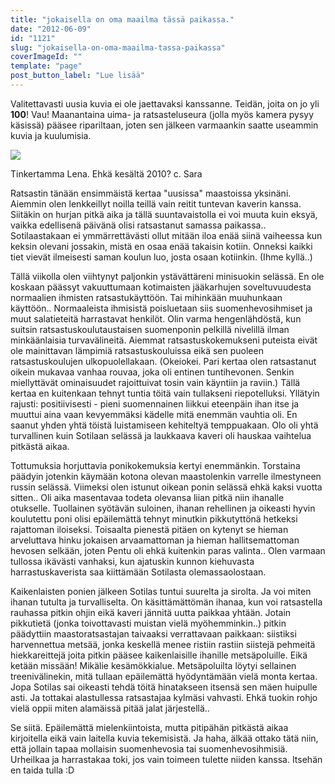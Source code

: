 ```yaml
---
title: "jokaisella on oma maailma tässä paikassa."
date: "2012-06-09"
id: "1121"
slug: "jokaisella-on-oma-maailma-tassa-paikassa"
coverImageId: ""
template: "page"
post_button_label: "Lue lisää"
---
```


Valitettavasti uusia kuvia ei ole jaettavaksi kanssanne. Teidän, joita on jo yli **100**! Vau! Maanantaina uima- ja ratsasteluseura (jolla myös kamera pysyy käsissä) pääsee ripariltaan, joten sen jälkeen varmaankin saatte useammin kuvia ja kuulumisia.  
  

[![](/images/IMG_0269.png)](http://1.bp.blogspot.com/-GgX5WqO1juY/T9OlXXktN-I/AAAAAAAAAvs/8kq990VmpG4/s1600/IMG_0269.png)

Tinkertamma Lena. Ehkä kesältä 2010? c. Sara

  
  
  
Ratsastin tänään ensimmäistä kertaa "uusissa" maastoissa yksinäni. Aiemmin olen lenkkeillyt noilla teillä vain reitit tuntevan kaverin kanssa. Siitäkin on hurjan pitkä aika ja tällä suuntavaistolla ei voi muuta kuin eksyä, vaikka edellisenä päivänä olisi ratsastanut samassa paikassa.. Sotilaastakaan ei ymmärrettävästi ollut mitään iloa enää siinä vaiheessa kun keksin olevani jossakin, mistä en osaa enää takaisin kotiin. Onneksi kaikki tiet vievät ilmeisesti saman koulun luo, josta osaan kotiinkin. (Ihme kyllä..)  
  
Tällä viikolla olen viihtynyt paljonkin ystävättäreni minisuokin selässä. En ole koskaan päässyt vakuuttumaan kotimaisten jääkarhujen soveltuvuudesta normaalien ihmisten ratsastukäyttöön. Tai mihinkään muuhunkaan käyttöön.. Normaaleista ihmisistä poisluetaan siis suomenhevosihmiset ja muut salatieteitä harrastavat henkilöt. Olin varma hengenlähdöstä, kun suitsin ratsastuskoulutaustaisen suomenponin pelkillä nivelillä ilman minkäänlaisia turvavälineitä. Aiemmat ratsastuskokemukseni puteista eivät ole mainittavan lämpimiä ratsastuskouluissa eikä sen puoleen ratsastuskoulujen ulkopuolellakaan. (Okeiokei. Pari kertaa olen ratsastanut oikein mukavaa vanhaa rouvaa, joka oli entinen tuntihevonen. Senkin miellyttävät ominaisuudet rajoittuivat tosin vain käyntiin ja raviin.) Tällä kertaa en kuitenkaan tehnyt tuntia töitä vain tullakseni riepotelluksi. Yllätyin rajusti: positiivisesti - pieni suomennainen liikkui eteenpäin ihan itse ja muuttui aina vaan kevyemmäksi kädelle mitä enemmän vauhtia oli. En saanut yhden yhtä töistä luistamiseen kehiteltyä temppuakaan. Olo oli yhtä turvallinen kuin Sotilaan selässä ja laukkaava kaveri oli hauskaa vaihtelua pitkästä aikaa.  
  
Tottumuksia horjuttavia ponikokemuksia kertyi enemmänkin. Torstaina päädyin jotenkin käymään kotona olevan maastolenkin varrelle ilmestyneen russin selässä. Viimeksi olen istunut oikean ponin selässä ehkä kaksi vuotta sitten.. Oli aika masentavaa todeta olevansa liian pitkä niin ihanalle otukselle. Tuollainen syötävän suloinen, ihanan rehellinen ja oikeasti hyvin koulutettu poni olisi epäilemättä tehnyt minutkin pikkutyttönä hetkeksi rajattoman iloiseksi. Toisaalta pienestä pitäen on kytenyt se hieman arveluttava hinku jokaisen arvaamattoman ja hieman hallitsemattoman hevosen selkään, joten Pentu oli ehkä kuitenkin paras valinta.. Olen varmaan tullossa ikävästi vanhaksi, kun ajatuskin kunnon kiehuvasta harrastuskaverista saa kiittämään Sotilasta olemassaolostaan.  
  
Kaikenlaisten ponien jälkeen Sotilas tuntui suurelta ja sirolta. Ja voi miten ihanan tutulta ja turvalliselta. On käsittämättömän ihanaa, kun voi ratsastella rauhassa pitkin ohjin eikä kaveri jännitä uutta paikkaa yhtään. Jotain pikkutietä (jonka toivottavasti muistan vielä myöhemminkin..) pitkin päädyttiin maastoratsastajan taivaaksi verrattavaan paikkaan: siistiksi harvennettua metsää, jonka keskellä menee ristiin rastiin siistejä pehmeitä hiekkareittejä joita pitkin pääsee kaikenlaisille ihanille metsäpoluille. Eikä ketään missään! Mikälie kesämökkialue. Metsäpoluilta löytyi sellainen treenivälinekin, mitä tullaan epäilemättä hyödyntämään vielä monta kertaa. Jopa Sotilas sai oikeasti tehdä töitä hinatakseen itsensä sen mäen huipulle asti. Ja tottakai alastullessa ratsastajaa kylmäsi vahvasti. Ehkä tuokin rohjo vielä oppii miten alamäissä pitää jalat järjestellä..  
  
Se siitä. Epäilemättä mielenkiintoista, mutta pitipähän pitkästä aikaa kirjoitella eikä vain laitella kuvia tekemisistä. Ja haha, älkää ottako tätä niin, että jollain tapaa mollaisin suomenhevosia tai suomenhevosihmisiä. Urheilkaa ja harrastakaa toki, jos vain toimeen tulette niiden kanssa. Itsehän en taida tulla :D
